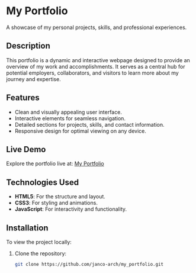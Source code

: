 # My Portfolio

A showcase of my personal projects, skills, and professional experiences.

## Description

This portfolio is a dynamic and interactive webpage designed to provide an overview of my work and accomplishments. It serves as a central hub for potential employers, collaborators, and visitors to learn more about my journey and expertise.

## Features

- Clean and visually appealing user interface.
- Interactive elements for seamless navigation.
- Detailed sections for projects, skills, and contact information.
- Responsive design for optimal viewing on any device.

## Live Demo

Explore the portfolio live at: [My Portfolio](https://janco-arch.github.io/my_portfolio/)

## Technologies Used

- **HTML5**: For the structure and layout.
- **CSS3**: For styling and animations.
- **JavaScript**: For interactivity and functionality.

## Installation

To view the project locally:

1. Clone the repository:
   ```bash
   git clone https://github.com/janco-arch/my_portfolio.git
